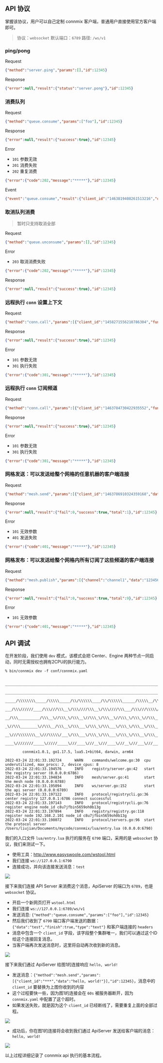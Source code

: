 ## API 协议

掌握该协议，用户可以自己定制 connmix 客户端，普通用户直接使用官方客户端即可。

> 协议：`websocket` 默认端口：`6789` 路径: `/ws/v1`

### ping/pong

Request

```json
{"method":"server.ping","params":[],"id":12345}
```

Response

```json
{"error":null,"result":{"status":"server.pong"},"id":12345}
```

### 消费队列

Request

```json
{"method":"queue.consume","params":["foo"],"id":12345}
```

Response

```json
{"error":null,"result":{"success":true},"id":12345}
```

Error

- `101` 参数无效
- `201` 消费失败
- `202` 重复消费

```json
{"error":{"code":202,"message":"*****"},"id":12345}
```

Event

```json
{"event":"queue.consume","result":{"client_id":"1463819408261513216","queue":"foo","data":{"ctx":[],"msg":"foo"}},"id":null}
```

### 取消队列消费

> 暂时只支持取消全部

Request

```json
{"method":"queue.unconsume","params":[],"id":12345}
```

Error

- `203` 取消消费失败

```json
{"error":{"code":202,"message":"*****"},"id":12345}
```

Response

```json
{"error":null,"result":{"success":true},"id":12345}
```

### 远程执行 `conn` 设置上下文

Request

```json
{"method":"conn.call","params":[{"client_id":"1458271556210786304","func":"set_context_value","args":["user_id",10000]}],"id":12345}
```

Response

```json
{"error":null,"result":{"success":true},"id":12345}
```

Error

- `101` 参数无效
- `301` 执行失败

```json
{"error":{"code":301,"message":"*****"},"id":12345}
```

### 远程执行 `conn` 订阅频道

Request

```json
{"method":"conn.call","params":[{"client_id":"1463784730422935552","func":"subscribe","args":["channel1","channel2"]}],"id":12345}
```

Response

```json
{"error":null,"result":{"success":true},"id":12345}
```

Error

- `101` 参数无效
- `301` 执行失败

```json
{"error":{"code":301,"message":"*****"},"id":12345}
```

### 网格发送：可以发送给整个网格的任意机器的客户端连接

Request

```json
{"method":"mesh.send","params":[{"client_id":"1463786910324359168","data":"123456789"}],"id":12345}
```

Response

```json
{"error":null,"result":{"fail":0,"success":true,"total":1},"id":12345}
```

Error

- `101` 无效参数
- `401` 发送失败

```json
{"error":{"code":401,"message":"*****"},"id":12345}
```

### 网格发布：可以发送给整个网格内所有订阅了这些频道的客户端连接

Request

```json
{"method":"mesh.publish","params":[{"channel":"channel1","data":"123456789"}],"id":12345}
```

Response

```json
{"error":null,"result":{"fail":0,"success":true,"total":9},"id":12345}
```

Error

- `101` 无效参数

```json
{"error":{"code":401,"message":"*****"},"id":12345}
```

## API 调试

在开发阶段，我们使用 `dev` 模式，该模式会把 Center、Engine 两种节点一同启动，同时无需授权也拥有2CPU的执行能力。

```
% bin/connmix dev -f conf/connmix.yaml 

 _________________________________________________________________________________________________         
  ______________________________________________________________________________/\\\_______________      
   _____/\\\\\\\\_____/\\\\\_____/\\/\\\\\\____/\\/\\\\\\______/\\\\\__/\\\\\___\///___/\\\____/\\\_     
    ___/\\\//////____/\\\///\\\__\/\\\////\\\__\/\\\////\\\___/\\\///\\\\\///\\\__/\\\_\///\\\/\\\/__    
     __/\\\__________/\\\__\//\\\_\/\\\__\//\\\_\/\\\__\//\\\_\/\\\_\//\\\__\/\\\_\/\\\___\///\\\/____   
      _\//\\\________\//\\\__/\\\__\/\\\___\/\\\_\/\\\___\/\\\_\/\\\__\/\\\__\/\\\_\/\\\____/\\\/\\\___  
       __\///\\\\\\\\__\///\\\\\/___\/\\\___\/\\\_\/\\\___\/\\\_\/\\\__\/\\\__\/\\\_\/\\\__/\\\/\///\\\_ 
        ____\////////_____\/////_____\///____\///__\///____\///__\///___\///___\///__\///__\///____\///__
        
        connmix1.0.1, go1.17.5, lua5.1+bit64, darwin, arm64

2022-03-24 22:01:33.192724      WARN    commands/welcome.go:30  cpu underutilized, max_procs: 2, device_cpus: 8
2022-03-24 22:01:33.194576      INFO    registry/server.go:42   start the registry server (0.0.0.0:6786)
2022-03-24 22:01:33.194834      INFO    mesh/server.go:41       start the mesh node (0.0.0.0:6788)
2022-03-24 22:01:33.195094      INFO    ws/server.go:152        start the api server (0.0.0.0:6789)
2022-03-24 22:01:33.197122      INFO    protocol/registrycli.go:36      center registry 127.0.0.1:6786 connect successful
2022-03-24 22:01:33.197143      INFO    protocol/registrycli.go:76      register engine node_id c8u7jfbin5659oh0b13g
2022-03-24 22:01:33.197894      INFO    registry/registry.go:118        register node 192.168.2.101 node_id c8u7jfbin5659oh0b13g
2022-03-24 22:01:33.198072      INFO    protocol/servers.go:96  start the protocol server /Users/liujian/Documents/mycode/connmix/lua/entry.lua (0.0.0.0:6790)
```

我们的入口文件 `lua/entry.lua` 执行的服务在 `6790` 端口，采用的是 `websocket` 协议，我们来测试一下。

- 使用工具：http://www.easyswoole.com/wstool.html
- 我们连接 `ws://127.0.0.1:6790`
- 连接成功，并向该连接发送消息：`test`

![](images/图1.png)

接下来我们连接 API Server 来消费这个消息，ApiServer 的端口为 `6789`，也是 `websocket` 协议。

- 开启一个新网页打开 `wstool.html`
- 我们连接 `ws://127.0.0.1:6789/ws/v1`
- 发送消息: `{"method":"queue.consume","params":["foo"],"id":12345}`
- 然后我们收到了 `6790` 端口客户端发送的数据：`{"data":"test","finish":true,"type":"text"}` 和客户端连接的 `headers`
- 消息中包含一个 `client_id` 字段，该字段整个集群唯一，我们可以通过这个ID给这个连接回复消息。
- 当客户端再次发送消息时，这里将自动再次收到新的消息。

![](images/图2.png)

接下来我们通过 ApiServer 给图1的连接响应 `hello, world!`

- 发送消息：`{"method":"mesh.send","params":[{"client_id":"***","data":"hello, world!"}],"id":12345}`，消息中的 `client_id` 要替换为上图你收到的内容
- 这个过程要快一些，因为图1的连接会在 `60s` 被服务器断开，因为 `connmix.yaml` 中配置了这个超时。
- 如果发送失败，就是因为这个 `client_id` 已经断线了，需要重复上面的全部过程。

![](images/图3.png)

- 成功后，你在图1的连接将会收到我们通过 ApiServer 发送给客户端的消息：`hello, world!`

![](images/图4.png)

以上过程详细记录了 connmix api 执行的基本流程。
